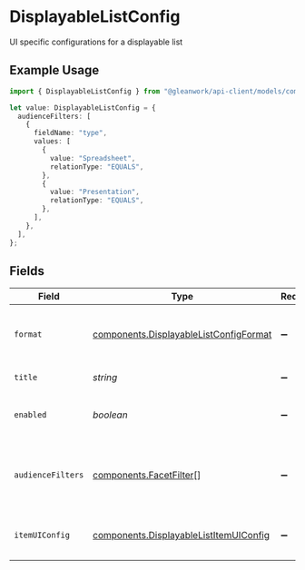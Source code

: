 # DisplayableListConfig

UI specific configurations for a displayable list

## Example Usage

```typescript
import { DisplayableListConfig } from "@gleanwork/api-client/models/components";

let value: DisplayableListConfig = {
  audienceFilters: [
    {
      fieldName: "type",
      values: [
        {
          value: "Spreadsheet",
          relationType: "EQUALS",
        },
        {
          value: "Presentation",
          relationType: "EQUALS",
        },
      ],
    },
  ],
};
```

## Fields

| Field                                                                                            | Type                                                                                             | Required                                                                                         | Description                                                                                      |
| ------------------------------------------------------------------------------------------------ | ------------------------------------------------------------------------------------------------ | ------------------------------------------------------------------------------------------------ | ------------------------------------------------------------------------------------------------ |
| `format`                                                                                         | [components.DisplayableListConfigFormat](../../models/components/displayablelistconfigformat.md) | :heavy_minus_sign:                                                                               | defines how to render this particular displayable list card                                      |
| `title`                                                                                          | *string*                                                                                         | :heavy_minus_sign:                                                                               | Primary title for the list.                                                                      |
| `enabled`                                                                                        | *boolean*                                                                                        | :heavy_minus_sign:                                                                               | Whether the list should be shown to the user                                                     |
| `audienceFilters`                                                                                | [components.FacetFilter](../../models/components/facetfilter.md)[]                               | :heavy_minus_sign:                                                                               | Filters which restrict who should should see displayable list                                    |
| `itemUIConfig`                                                                                   | [components.DisplayableListItemUIConfig](../../models/components/displayablelistitemuiconfig.md) | :heavy_minus_sign:                                                                               | UI configurations for each item of the list                                                      |